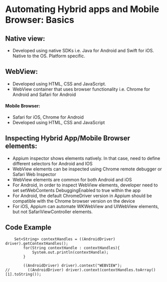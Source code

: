 # Automating Hybrid apps and Mobile Browser: Basics

## Native view:

- Developed using native SDKs i.e. Java for Android and Swift for iOS. Native to the OS. Platform specific.

## WebView:

- Developed using HTML, CSS and JavaScript.
- WebView container that uses browser functionality i.e. Chrome for Android and Safari for Android

#### Mobile Browser:

- Safari for iOS, Chrome for Android
- Developed using HTML, CSS and JavaScript

## Inspecting Hybrid App/Mobile Browser elements:

- Appium inspector shows elements natively. In that case, need to define different selectors for Android and IOS
- WebView elements can be inspected using Chrome remote debugger or Safari Web Inspector
- WebView elements are common for both Android and iOS 
- For Android, in order to inspect WebView elements, developer need to set setWebContents DebuggingEnabled to true within the app
- For Android, the default ChromeDriver version in Appium should be compatible with the Chrome browser version on the device
- For iOS, Appium can automate WKWebView and UIWebView elements, but not SafariViewController elements.

## Code Example
```
    Set<String> contextHandles = ((AndroidDriver) driver).getContextHandles();
        for(String contextHandle : contextHandles){
            System.out.println(contextHandle);
        }

        ((AndroidDriver) driver).context("WEBVIEW");
//        ((AndroidDriver) driver).context(contextHandles.toArray()[1].toString());
```

